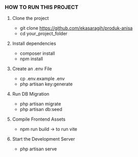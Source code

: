 ### HOW TO RUN THIS PROJECT

1. Clone the project

    - git clone https://github.com/ekasaragih/produk-anisa
    - cd your_project_folder

2. Install dependencies

    - composer install
    - npm install

3. Create an .env File

    - cp .env.example .env
    - php artisan key:generate

4. Run DB Migration

    - php artisan migrate
    - php artisan db:seed

5. Compile Frontend Assets

    - npm run build -> to run vite

6. Start the Development Server
    - php artisan serve

